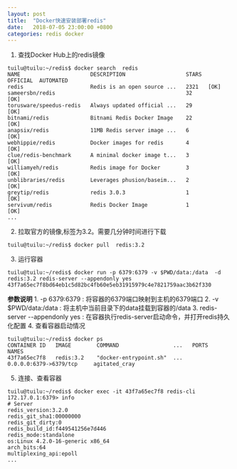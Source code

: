```yaml
---
layout: post
title:  "Docker快速安装部署redis"
date:   2018-07-05 23:00:00 +0800
categories: redis docker
---
```

1. 查找Docker Hub上的redis镜像
```
tuilu@tuilu:~/redis$ docker search  redis
NAME                      DESCRIPTION                   STARS  OFFICIAL  AUTOMATED
redis                     Redis is an open source ...   2321   [OK]       
sameersbn/redis                                         32                   [OK]
torusware/speedus-redis   Always updated official ...   29             [OK]
bitnami/redis             Bitnami Redis Docker Image    22                   [OK]
anapsix/redis             11MB Redis server image ...   6                    [OK]
webhippie/redis           Docker images for redis       4                    [OK]
clue/redis-benchmark      A minimal docker image t...   3                    [OK]
williamyeh/redis          Redis image for Docker        3                    [OK]
unblibraries/redis        Leverages phusion/baseim...   2                    [OK]
greytip/redis             redis 3.0.3                   1                    [OK]
servivum/redis            Redis Docker Image            1                    [OK]
...
```
2. 拉取官方的镜像,标签为3.2。需要几分钟时间进行下载
```
tuilu@tuilu:~/redis$ docker pull  redis:3.2
```
3. 运行容器
```
tuilu@tuilu:~/redis$ docker run -p 6379:6379 -v $PWD/data:/data  -d redis:3.2 redis-server --appendonly yes
43f7a65ec7f8bd64eb1c5d82bc4fb60e5eb31915979c4e7821759aac3b62f330
```
**参数说明**
    1. -p 6379:6379 : 将容器的6379端口映射到主机的6379端口
    2. -v $PWD/data:/data : 将主机中当前目录下的data挂载到容器的/data
    3. redis-server --appendonly yes : 在容器执行redis-server启动命令，并打开redis持久化配置
4. 查看容器启动情况
```
tuilu@tuilu:~/redis$ docker ps
CONTAINER ID   IMAGE        COMMAND                 ...   PORTS                      NAMES
43f7a65ec7f8   redis:3.2    "docker-entrypoint.sh"  ...   0.0.0.0:6379->6379/tcp     agitated_cray
```
5. 连接、查看容器
```
tuilu@tuilu:~/redis$ docker exec -it 43f7a65ec7f8 redis-cli
172.17.0.1:6379> info
# Server
redis_version:3.2.0
redis_git_sha1:00000000
redis_git_dirty:0
redis_build_id:f449541256e7d446
redis_mode:standalone
os:Linux 4.2.0-16-generic x86_64
arch_bits:64
multiplexing_api:epoll
...
```
